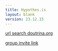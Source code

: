 ```yaml
---
title: Hypothes.is
layout: blank
version: 23.12.15
---
```


[url search doutrina.org](https://hypothes.is/search?q=url:https://doutrina.org/*)

[group invite link](https://hypothes.is/groups/jegw6Wwg/doutrina-org)

